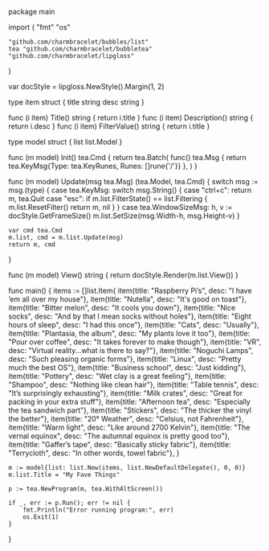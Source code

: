 package main

import (
	"fmt"
	"os"

	"github.com/charmbracelet/bubbles/list"
	tea "github.com/charmbracelet/bubbletea"
	"github.com/charmbracelet/lipgloss"
)

var docStyle = lipgloss.NewStyle().Margin(1, 2)

type item struct {
	title string
	desc  string
}

func (i item) Title() string       { return i.title }
func (i item) Description() string { return i.desc }
func (i item) FilterValue() string { return i.title }

type model struct {
	list list.Model
}

func (m model) Init() tea.Cmd {
	return tea.Batch(
		func() tea.Msg {
			return tea.KeyMsg{Type: tea.KeyRunes, Runes: []rune{'/'}}
		},
	)
}

func (m model) Update(msg tea.Msg) (tea.Model, tea.Cmd) {
	switch msg := msg.(type) {
	case tea.KeyMsg:
		switch msg.String() {
		case "ctrl+c":
			return m, tea.Quit
		case "esc":
			if m.list.FilterState() == list.Filtering {
				m.list.ResetFilter()
				return m, nil
			}
		}
	case tea.WindowSizeMsg:
		h, v := docStyle.GetFrameSize()
		m.list.SetSize(msg.Width-h, msg.Height-v)
	}

	var cmd tea.Cmd
	m.list, cmd = m.list.Update(msg)
	return m, cmd
}

func (m model) View() string {
	return docStyle.Render(m.list.View())
}

func main() {
	items := []list.Item{
		item{title: "Raspberry Pi’s", desc: "I have ’em all over my house"},
		item{title: "Nutella", desc: "It's good on toast"},
		item{title: "Bitter melon", desc: "It cools you down"},
		item{title: "Nice socks", desc: "And by that I mean socks without holes"},
		item{title: "Eight hours of sleep", desc: "I had this once"},
		item{title: "Cats", desc: "Usually"},
		item{title: "Plantasia, the album", desc: "My plants love it too"},
		item{title: "Pour over coffee", desc: "It takes forever to make though"},
		item{title: "VR", desc: "Virtual reality...what is there to say?"},
		item{title: "Noguchi Lamps", desc: "Such pleasing organic forms"},
		item{title: "Linux", desc: "Pretty much the best OS"},
		item{title: "Business school", desc: "Just kidding"},
		item{title: "Pottery", desc: "Wet clay is a great feeling"},
		item{title: "Shampoo", desc: "Nothing like clean hair"},
		item{title: "Table tennis", desc: "It’s surprisingly exhausting"},
		item{title: "Milk crates", desc: "Great for packing in your extra stuff"},
		item{title: "Afternoon tea", desc: "Especially the tea sandwich part"},
		item{title: "Stickers", desc: "The thicker the vinyl the better"},
		item{title: "20° Weather", desc: "Celsius, not Fahrenheit"},
		item{title: "Warm light", desc: "Like around 2700 Kelvin"},
		item{title: "The vernal equinox", desc: "The autumnal equinox is pretty good too"},
		item{title: "Gaffer’s tape", desc: "Basically sticky fabric"},
		item{title: "Terrycloth", desc: "In other words, towel fabric"},
	}

	m := model{list: list.New(items, list.NewDefaultDelegate(), 0, 0)}
	m.list.Title = "My Fave Things"

	p := tea.NewProgram(m, tea.WithAltScreen())

	if _, err := p.Run(); err != nil {
		fmt.Println("Error running program:", err)
		os.Exit(1)
	}
}
